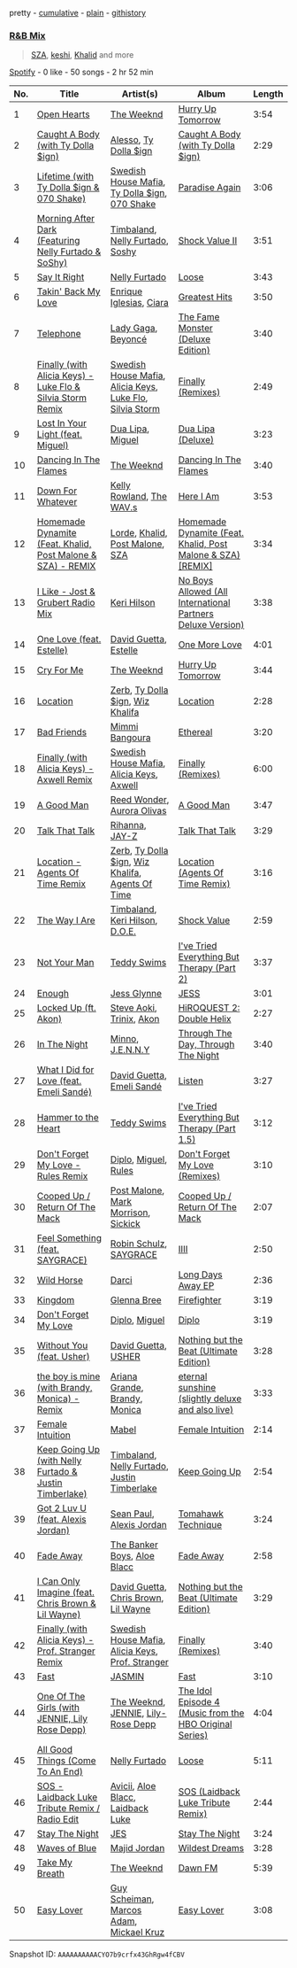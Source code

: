 pretty - [cumulative](/playlists/cumulative/37i9dQZF1EQoqCH7BwIYb7.md) - [plain](/playlists/plain/37i9dQZF1EQoqCH7BwIYb7) - [githistory](https://github.githistory.xyz/mdn522/spotify-playlist-archive/blob/main/playlists/plain/37i9dQZF1EQoqCH7BwIYb7)

### [R&B Mix](https://open.spotify.com/playlist/37i9dQZF1EQoqCH7BwIYb7)

> <a href=spotify:playlist:37i9dQZF1EIVKZrYlZnw71>SZA</a>, <a href=spotify:playlist:37i9dQZF1EIUonw9cX7hem>keshi</a>, <a href=spotify:playlist:37i9dQZF1EIYz77frdq0Tr>Khalid</a> and more

[Spotify](https://open.spotify.com/user/spotify) - 0 like - 50 songs - 2 hr 52 min

| No. | Title | Artist(s) | Album | Length |
|---|---|---|---|---|
| 1 | [Open Hearts](https://open.spotify.com/track/0stJVUUSrbEwyFHOp2dRu0) | [The Weeknd](https://open.spotify.com/artist/1Xyo4u8uXC1ZmMpatF05PJ) | [Hurry Up Tomorrow](https://open.spotify.com/album/6iyZdOoujtOwiThdAUI8TM) | 3:54 |
| 2 | [Caught A Body \(with Ty Dolla $ign\)](https://open.spotify.com/track/4JvJj733DNy6nuVcC1NzCq) | [Alesso](https://open.spotify.com/artist/4AVFqumd2ogHFlRbKIjp1t), [Ty Dolla $ign](https://open.spotify.com/artist/7c0XG5cIJTrrAgEC3ULPiq) | [Caught A Body \(with Ty Dolla $ign\)](https://open.spotify.com/album/5JEgZa6di9DVcftMmEoN2r) | 2:29 |
| 3 | [Lifetime \(with Ty Dolla $ign & 070 Shake\)](https://open.spotify.com/track/3QqHt507QJZCzluEYsnv4u) | [Swedish House Mafia](https://open.spotify.com/artist/1h6Cn3P4NGzXbaXidqURXs), [Ty Dolla $ign](https://open.spotify.com/artist/7c0XG5cIJTrrAgEC3ULPiq), [070 Shake](https://open.spotify.com/artist/12Zk1DFhCbHY6v3xep2ZjI) | [Paradise Again](https://open.spotify.com/album/2Dbe9L757CSQbhnbW5PVSH) | 3:06 |
| 4 | [Morning After Dark \(Featuring Nelly Furtado & SoShy\)](https://open.spotify.com/track/6mmtxbG5pzkrJ0BrSdg9uW) | [Timbaland](https://open.spotify.com/artist/5Y5TRrQiqgUO4S36tzjIRZ), [Nelly Furtado](https://open.spotify.com/artist/2jw70GZXlAI8QzWeY2bgRc), [Soshy](https://open.spotify.com/artist/1LXdHdzVmQV1GJE0EUxjFp) | [Shock Value II](https://open.spotify.com/album/5FK6borHO8QcztXhXCPn5H) | 3:51 |
| 5 | [Say It Right](https://open.spotify.com/track/2aI21FnmY7TJVKeMaoQZ0t) | [Nelly Furtado](https://open.spotify.com/artist/2jw70GZXlAI8QzWeY2bgRc) | [Loose](https://open.spotify.com/album/2yboV2QBcVGEhcRlYuPpDT) | 3:43 |
| 6 | [Takin' Back My Love](https://open.spotify.com/track/0aPhnPWgYWk9XGezDHCLF3) | [Enrique Iglesias](https://open.spotify.com/artist/7qG3b048QCHVRO5Pv1T5lw), [Ciara](https://open.spotify.com/artist/2NdeV5rLm47xAvogXrYhJX) | [Greatest Hits](https://open.spotify.com/album/1Cf7DCBl4oYf7EE5qiVdQT) | 3:50 |
| 7 | [Telephone](https://open.spotify.com/track/7rl7ao5pb9BhvAzPdWStxi) | [Lady Gaga](https://open.spotify.com/artist/1HY2Jd0NmPuamShAr6KMms), [Beyoncé](https://open.spotify.com/artist/6vWDO969PvNqNYHIOW5v0m) | [The Fame Monster \(Deluxe Edition\)](https://open.spotify.com/album/6DGZdMi124iOOih9GMlhN2) | 3:40 |
| 8 | [Finally \(with Alicia Keys\) \- Luke Flo & Silvia Storm Remix](https://open.spotify.com/track/7iimtiNnXN1LWJREktyN3h) | [Swedish House Mafia](https://open.spotify.com/artist/1h6Cn3P4NGzXbaXidqURXs), [Alicia Keys](https://open.spotify.com/artist/3DiDSECUqqY1AuBP8qtaIa), [Luke Flo](https://open.spotify.com/artist/1Yy6UuyhOmr5qUOEp4BPgb), [Silvia Storm](https://open.spotify.com/artist/1yjrmwRfvOvnTSebeOBRUb) | [Finally \(Remixes\)](https://open.spotify.com/album/0XTZvzer3KdFbsIx7YDgfg) | 2:49 |
| 9 | [Lost In Your Light \(feat\. Miguel\)](https://open.spotify.com/track/2OWKDTonST8HNko3dBlPPp) | [Dua Lipa](https://open.spotify.com/artist/6M2wZ9GZgrQXHCFfjv46we), [Miguel](https://open.spotify.com/artist/360IAlyVv4PCEVjgyMZrxK) | [Dua Lipa \(Deluxe\)](https://open.spotify.com/album/01sfgrNbnnPUEyz6GZYlt9) | 3:23 |
| 10 | [Dancing In The Flames](https://open.spotify.com/track/7z7kvUQGwlC6iOl7vMuAr9) | [The Weeknd](https://open.spotify.com/artist/1Xyo4u8uXC1ZmMpatF05PJ) | [Dancing In The Flames](https://open.spotify.com/album/5XsZ5ZTcIHnZxjynaGxA0g) | 3:40 |
| 11 | [Down For Whatever](https://open.spotify.com/track/1eVXmyWx6J8p8VhPj9nluu) | [Kelly Rowland](https://open.spotify.com/artist/3AuMNF8rQAKOzjYppFNAoB), [The WAV.s](https://open.spotify.com/artist/4n1jUVWofpK6Lx1r2EnLCo) | [Here I Am](https://open.spotify.com/album/7tZP2PF0RgWx5sOIaEckty) | 3:53 |
| 12 | [Homemade Dynamite \(Feat\. Khalid, Post Malone & SZA\) \- REMIX](https://open.spotify.com/track/7rdUtXasA973gmrr2Xxh3E) | [Lorde](https://open.spotify.com/artist/163tK9Wjr9P9DmM0AVK7lm), [Khalid](https://open.spotify.com/artist/6LuN9FCkKOj5PcnpouEgny), [Post Malone](https://open.spotify.com/artist/246dkjvS1zLTtiykXe5h60), [SZA](https://open.spotify.com/artist/7tYKF4w9nC0nq9CsPZTHyP) | [Homemade Dynamite \(Feat\. Khalid, Post Malone & SZA\) \[REMIX\]](https://open.spotify.com/album/7kXQ0AvaykUJMxR0gRfr4d) | 3:34 |
| 13 | [I Like \- Jost & Grubert Radio Mix](https://open.spotify.com/track/6YyL7wKVozxjgx5E0bX1Bw) | [Keri Hilson](https://open.spotify.com/artist/63wjoROpeh5f11Qm93UiJ1) | [No Boys Allowed \(All International Partners Deluxe Version\)](https://open.spotify.com/album/7r8oxL7DEEvRGnuKxEKsGe) | 3:38 |
| 14 | [One Love \(feat\. Estelle\)](https://open.spotify.com/track/27UbJMlccoT0HuojJo91S8) | [David Guetta](https://open.spotify.com/artist/1Cs0zKBU1kc0i8ypK3B9ai), [Estelle](https://open.spotify.com/artist/5T0MSzX9RC5NA6gAI6irSn) | [One More Love](https://open.spotify.com/album/7fHeCs5cgtXYqxBPG1iK1n) | 4:01 |
| 15 | [Cry For Me](https://open.spotify.com/track/3AWDeHLc88XogCaCnZQLVI) | [The Weeknd](https://open.spotify.com/artist/1Xyo4u8uXC1ZmMpatF05PJ) | [Hurry Up Tomorrow](https://open.spotify.com/album/3OxfaVgvTxUTy7276t7SPU) | 3:44 |
| 16 | [Location](https://open.spotify.com/track/6Ilomcr9iLplsgAvZjHkJP) | [Zerb](https://open.spotify.com/artist/6mDl7lQiLxT0iQ8LYhAlWy), [Ty Dolla $ign](https://open.spotify.com/artist/7c0XG5cIJTrrAgEC3ULPiq), [Wiz Khalifa](https://open.spotify.com/artist/137W8MRPWKqSmrBGDBFSop) | [Location](https://open.spotify.com/album/12EcQ6xHwYTygFo24xncu1) | 2:28 |
| 17 | [Bad Friends](https://open.spotify.com/track/6Yl7jxb5SFK4vcdlpIMVlR) | [Mimmi Bangoura](https://open.spotify.com/artist/2gbswy57P0Qof7Ti7rlOEI) | [Ethereal](https://open.spotify.com/album/06ueB61JtKkuBKt3w1f57h) | 3:20 |
| 18 | [Finally \(with Alicia Keys\) \- Axwell Remix](https://open.spotify.com/track/2PuBXI1J9MBvf4j8ke4vW7) | [Swedish House Mafia](https://open.spotify.com/artist/1h6Cn3P4NGzXbaXidqURXs), [Alicia Keys](https://open.spotify.com/artist/3DiDSECUqqY1AuBP8qtaIa), [Axwell](https://open.spotify.com/artist/1xNmvlEiICkRlRGqlNFZ43) | [Finally \(Remixes\)](https://open.spotify.com/album/0XTZvzer3KdFbsIx7YDgfg) | 6:00 |
| 19 | [A Good Man](https://open.spotify.com/track/0xNvhsmjaGH9ETt0L0DUMh) | [Reed Wonder](https://open.spotify.com/artist/7LaEPzqOfzvbRCBTpzRkQv), [Aurora Olivas](https://open.spotify.com/artist/6OB7PzOSbC30b8E5uGjRBo) | [A Good Man](https://open.spotify.com/album/3LX3aXt8scj3BXuhidTXCX) | 3:47 |
| 20 | [Talk That Talk](https://open.spotify.com/track/57mKcbEq7nMqtJ4gqJvWcp) | [Rihanna](https://open.spotify.com/artist/5pKCCKE2ajJHZ9KAiaK11H), [JAY\-Z](https://open.spotify.com/artist/3nFkdlSjzX9mRTtwJOzDYB) | [Talk That Talk](https://open.spotify.com/album/1Kw1bVd07oRqcjrcjQKC8T) | 3:29 |
| 21 | [Location \- Agents Of Time Remix](https://open.spotify.com/track/3MP9g5MAWi3DBKnCVg3amN) | [Zerb](https://open.spotify.com/artist/6mDl7lQiLxT0iQ8LYhAlWy), [Ty Dolla $ign](https://open.spotify.com/artist/7c0XG5cIJTrrAgEC3ULPiq), [Wiz Khalifa](https://open.spotify.com/artist/137W8MRPWKqSmrBGDBFSop), [Agents Of Time](https://open.spotify.com/artist/6Jbyd4qzEtbFtswZP1o6Ht) | [Location \(Agents Of Time Remix\)](https://open.spotify.com/album/6ywgNEE10MONrcNn5GfRWm) | 3:16 |
| 22 | [The Way I Are](https://open.spotify.com/track/2bLqfJjuC5syrsgDsZfGmn) | [Timbaland](https://open.spotify.com/artist/5Y5TRrQiqgUO4S36tzjIRZ), [Keri Hilson](https://open.spotify.com/artist/63wjoROpeh5f11Qm93UiJ1), [D.O.E.](https://open.spotify.com/artist/4TLCPR1sMYoNU1jA7O4uww) | [Shock Value](https://open.spotify.com/album/4BxB8U8QgpR4UCvJ0moj8Z) | 2:59 |
| 23 | [Not Your Man](https://open.spotify.com/track/1fQknzJ5j8dreu0zjTkFpl) | [Teddy Swims](https://open.spotify.com/artist/33qOK5uJ8AR2xuQQAhHump) | [I've Tried Everything But Therapy \(Part 2\)](https://open.spotify.com/album/6kvSdLjli85tMwW4jlCN0o) | 3:37 |
| 24 | [Enough](https://open.spotify.com/track/2Uot7WNye4lcCxLzJ9ACuA) | [Jess Glynne](https://open.spotify.com/artist/4ScCswdRlyA23odg9thgIO) | [JESS](https://open.spotify.com/album/4Ql1u2tIY6R7xRXnBgYmKE) | 3:01 |
| 25 | [Locked Up \(ft\. Akon\)](https://open.spotify.com/track/5l1TVwl4BcoUMlcJ4n5MVl) | [Steve Aoki](https://open.spotify.com/artist/77AiFEVeAVj2ORpC85QVJs), [Trinix](https://open.spotify.com/artist/3HqP3nd8WI0VfHRhApPlan), [Akon](https://open.spotify.com/artist/0z4gvV4rjIZ9wHck67ucSV) | [HiROQUEST 2: Double Helix](https://open.spotify.com/album/4pkSnhESY9LSZUk1n0pLTT) | 2:27 |
| 26 | [In The Night](https://open.spotify.com/track/7li8A4WBl3Sw8126W4q4gg) | [Minno](https://open.spotify.com/artist/0jrZCNvQPfovBYGzifdQuo), [J.E.N.N.Y](https://open.spotify.com/artist/4CXFDVOCfxAsJJwvxUR4Vc) | [Through The Day, Through The Night](https://open.spotify.com/album/63aTXg50Y1XQJdf85AEdO2) | 3:40 |
| 27 | [What I Did for Love \(feat\. Emeli Sandé\)](https://open.spotify.com/track/1YRjRHdl0aEtzHEn1uGi8k) | [David Guetta](https://open.spotify.com/artist/1Cs0zKBU1kc0i8ypK3B9ai), [Emeli Sandé](https://open.spotify.com/artist/7sfgqEdoeBTjd8lQsPT3Cy) | [Listen](https://open.spotify.com/album/77UW17CZFyCaRLHdHeofZu) | 3:27 |
| 28 | [Hammer to the Heart](https://open.spotify.com/track/0IdwfnHFfyb7zc7GFs75QQ) | [Teddy Swims](https://open.spotify.com/artist/33qOK5uJ8AR2xuQQAhHump) | [I've Tried Everything But Therapy \(Part 1.5\)](https://open.spotify.com/album/3egFmnuKrjoMAlqCfdw7KH) | 3:12 |
| 29 | [Don't Forget My Love \- Rules Remix](https://open.spotify.com/track/54zekgzgBBH2EHTdWUluqz) | [Diplo](https://open.spotify.com/artist/5fMUXHkw8R8eOP2RNVYEZX), [Miguel](https://open.spotify.com/artist/360IAlyVv4PCEVjgyMZrxK), [Rules](https://open.spotify.com/artist/3CYrfsHEf7AZRlKUvzTnpA) | [Don't Forget My Love \(Remixes\)](https://open.spotify.com/album/030hyEzr5UUs7mgadoQjrL) | 3:10 |
| 30 | [Cooped Up / Return Of The Mack](https://open.spotify.com/track/6Ole34qqbgkZ60IyrcVm7e) | [Post Malone](https://open.spotify.com/artist/246dkjvS1zLTtiykXe5h60), [Mark Morrison](https://open.spotify.com/artist/6V3F8MZrOKdT9fU686ybE9), [Sickick](https://open.spotify.com/artist/3NR7hAacOhmcztWvD7vJfS) | [Cooped Up / Return Of The Mack](https://open.spotify.com/album/4G0HO7POrjMX9cKLX2KxkF) | 2:07 |
| 31 | [Feel Something \(feat\. SAYGRACE\)](https://open.spotify.com/track/25gBVBKLXA9hyJ1oXu02wD) | [Robin Schulz](https://open.spotify.com/artist/3t5xRXzsuZmMDkQzgOX35S), [SAYGRACE](https://open.spotify.com/artist/6y5amJcTjeDgLXIjtQLMst) | [IIII](https://open.spotify.com/album/2QC9gnxGo0MnJ98mLTOf6c) | 2:50 |
| 32 | [Wild Horse](https://open.spotify.com/track/2wgBBqtX5x2UfcJItChy3H) | [Darci](https://open.spotify.com/artist/1lAvOODEAbUI5b51WRBbdx) | [Long Days Away EP](https://open.spotify.com/album/613TIKn6gw8IGd1CBQUTa9) | 2:36 |
| 33 | [Kingdom](https://open.spotify.com/track/3ZVvCUBSf95F52BOTflLuv) | [Glenna Bree](https://open.spotify.com/artist/61qtfRf1IeTkSygF1XetPH) | [Firefighter](https://open.spotify.com/album/26gE5g0H59H7cY5mhQkZvo) | 3:19 |
| 34 | [Don't Forget My Love](https://open.spotify.com/track/22pjmqZq2oTZtEThEt66Zn) | [Diplo](https://open.spotify.com/artist/5fMUXHkw8R8eOP2RNVYEZX), [Miguel](https://open.spotify.com/artist/360IAlyVv4PCEVjgyMZrxK) | [Diplo](https://open.spotify.com/album/5pdR4YX2zWMXotdF034UYY) | 3:19 |
| 35 | [Without You \(feat\. Usher\)](https://open.spotify.com/track/3UN6cIn3VIyg0z1LCuFSum) | [David Guetta](https://open.spotify.com/artist/1Cs0zKBU1kc0i8ypK3B9ai), [USHER](https://open.spotify.com/artist/23zg3TcAtWQy7J6upgbUnj) | [Nothing but the Beat \(Ultimate Edition\)](https://open.spotify.com/album/4bTjdxhRRUiWfwj200f9Kl) | 3:28 |
| 36 | [the boy is mine \(with Brandy, Monica\) \- Remix](https://open.spotify.com/track/4TkvdQwcxXxusi8JG6mMj7) | [Ariana Grande](https://open.spotify.com/artist/66CXWjxzNUsdJxJ2JdwvnR), [Brandy](https://open.spotify.com/artist/05oH07COxkXKIMt6mIPRee), [Monica](https://open.spotify.com/artist/6nzxy2wXs6tLgzEtqOkEi2) | [eternal sunshine \(slightly deluxe and also live\)](https://open.spotify.com/album/3L2iweH45rVdTBPldbY6dp) | 3:33 |
| 37 | [Female Intuition](https://open.spotify.com/track/3irbvUcejyhvW0Zg4wqz9R) | [Mabel](https://open.spotify.com/artist/1MIVXf74SZHmTIp4V4paH4) | [Female Intuition](https://open.spotify.com/album/7wpaCoJbebCK3FeSySNgpE) | 2:14 |
| 38 | [Keep Going Up \(with Nelly Furtado & Justin Timberlake\)](https://open.spotify.com/track/0MBRKCgePXewM1iBQiPn7Q) | [Timbaland](https://open.spotify.com/artist/5Y5TRrQiqgUO4S36tzjIRZ), [Nelly Furtado](https://open.spotify.com/artist/2jw70GZXlAI8QzWeY2bgRc), [Justin Timberlake](https://open.spotify.com/artist/31TPClRtHm23RisEBtV3X7) | [Keep Going Up](https://open.spotify.com/album/0leO4lM0iYTks8dy039b7c) | 2:54 |
| 39 | [Got 2 Luv U \(feat\. Alexis Jordan\)](https://open.spotify.com/track/62pSYErgGri97X9aIyBzHm) | [Sean Paul](https://open.spotify.com/artist/3Isy6kedDrgPYoTS1dazA9), [Alexis Jordan](https://open.spotify.com/artist/5LmYIx9kSWBJOWbP4xAxb1) | [Tomahawk Technique](https://open.spotify.com/album/25o3xNsjPJahI22xQENaPd) | 3:24 |
| 40 | [Fade Away](https://open.spotify.com/track/0NjsQqC6MdMEPLUrixR6Ih) | [The Banker Boys](https://open.spotify.com/artist/23ZQRnQKAovuLlXhc555tm), [Aloe Blacc](https://open.spotify.com/artist/0id62QV2SZZfvBn9xpmuCl) | [Fade Away](https://open.spotify.com/album/7s0IuVH62bXsP9CX0HaFyx) | 2:58 |
| 41 | [I Can Only Imagine \(feat\. Chris Brown & Lil Wayne\)](https://open.spotify.com/track/4f3uZW3Wc1uO2cN4WJs5nu) | [David Guetta](https://open.spotify.com/artist/1Cs0zKBU1kc0i8ypK3B9ai), [Chris Brown](https://open.spotify.com/artist/7bXgB6jMjp9ATFy66eO08Z), [Lil Wayne](https://open.spotify.com/artist/55Aa2cqylxrFIXC767Z865) | [Nothing but the Beat \(Ultimate Edition\)](https://open.spotify.com/album/4bTjdxhRRUiWfwj200f9Kl) | 3:29 |
| 42 | [Finally \(with Alicia Keys\) \- Prof\. Stranger Remix](https://open.spotify.com/track/18vE8ji4BKgUwdP7ZcH1KE) | [Swedish House Mafia](https://open.spotify.com/artist/1h6Cn3P4NGzXbaXidqURXs), [Alicia Keys](https://open.spotify.com/artist/3DiDSECUqqY1AuBP8qtaIa), [Prof\. Stranger](https://open.spotify.com/artist/10oCYNVAWe1XK0Ui8sgzgp) | [Finally \(Remixes\)](https://open.spotify.com/album/0XTZvzer3KdFbsIx7YDgfg) | 3:40 |
| 43 | [Fast](https://open.spotify.com/track/0WYjkHz0CLRXmrHeHSHqpC) | [JASMIN](https://open.spotify.com/artist/28njk5nywnLIEn1guFzSRX) | [Fast](https://open.spotify.com/album/11gCedQ618v06mft6mcQwo) | 3:10 |
| 44 | [One Of The Girls \(with JENNIE, Lily Rose Depp\)](https://open.spotify.com/track/7CyPwkp0oE8Ro9Dd5CUDjW) | [The Weeknd](https://open.spotify.com/artist/1Xyo4u8uXC1ZmMpatF05PJ), [JENNIE](https://open.spotify.com/artist/250b0Wlc5Vk0CoUsaCY84M), [Lily\-Rose Depp](https://open.spotify.com/artist/1pBLC0qVRTB5zVMuteQ9jJ) | [The Idol Episode 4 \(Music from the HBO Original Series\)](https://open.spotify.com/album/7tzVd1fwkxsorytCBjEJkU) | 4:04 |
| 45 | [All Good Things \(Come To An End\)](https://open.spotify.com/track/6kEpjptnAwt11Atr4cEMe1) | [Nelly Furtado](https://open.spotify.com/artist/2jw70GZXlAI8QzWeY2bgRc) | [Loose](https://open.spotify.com/album/2yboV2QBcVGEhcRlYuPpDT) | 5:11 |
| 46 | [SOS \- Laidback Luke Tribute Remix / Radio Edit](https://open.spotify.com/track/3eLdNmnRWr9gIyBcqTSSti) | [Avicii](https://open.spotify.com/artist/1vCWHaC5f2uS3yhpwWbIA6), [Aloe Blacc](https://open.spotify.com/artist/0id62QV2SZZfvBn9xpmuCl), [Laidback Luke](https://open.spotify.com/artist/53cQZtWDwDJwVCNZlfJ6Qk) | [SOS \(Laidback Luke Tribute Remix\)](https://open.spotify.com/album/7Al4TIo0c5twNLfdOh1y1u) | 2:44 |
| 47 | [Stay The Night](https://open.spotify.com/track/051wEFthml0Un29HvTLirP) | [JES](https://open.spotify.com/artist/6UAyCjS0OPMd1Ham8bvs9g) | [Stay The Night](https://open.spotify.com/album/6PzHInspztSoS3LrqAypgo) | 3:24 |
| 48 | [Waves of Blue](https://open.spotify.com/track/4lKe0viSvv8ckoTPvHBih1) | [Majid Jordan](https://open.spotify.com/artist/4HzKw8XcD0piJmDrrPRCYk) | [Wildest Dreams](https://open.spotify.com/album/2ZdYh11KscDPsVKtxQY0ev) | 3:28 |
| 49 | [Take My Breath](https://open.spotify.com/track/2vgUijXOTRMnWXDtvgMp2b) | [The Weeknd](https://open.spotify.com/artist/1Xyo4u8uXC1ZmMpatF05PJ) | [Dawn FM](https://open.spotify.com/album/2nLOHgzXzwFEpl62zAgCEC) | 5:39 |
| 50 | [Easy Lover](https://open.spotify.com/track/0OL3ZbngNNzDV1D6wjKK75) | [Guy Scheiman](https://open.spotify.com/artist/1q3efgluOwme3U175ED6l5), [Marcos Adam](https://open.spotify.com/artist/5JPBk1y97ewlvDbAAUXHim), [Mickael Kruz](https://open.spotify.com/artist/2KspfZ6ixK5wUhHgiQ5JIR) | [Easy Lover](https://open.spotify.com/album/1iwqnRiBFrbzyITFE4llqG) | 3:08 |

Snapshot ID: `AAAAAAAAAACYO7b9crfx43GhRgw4fCBV`
